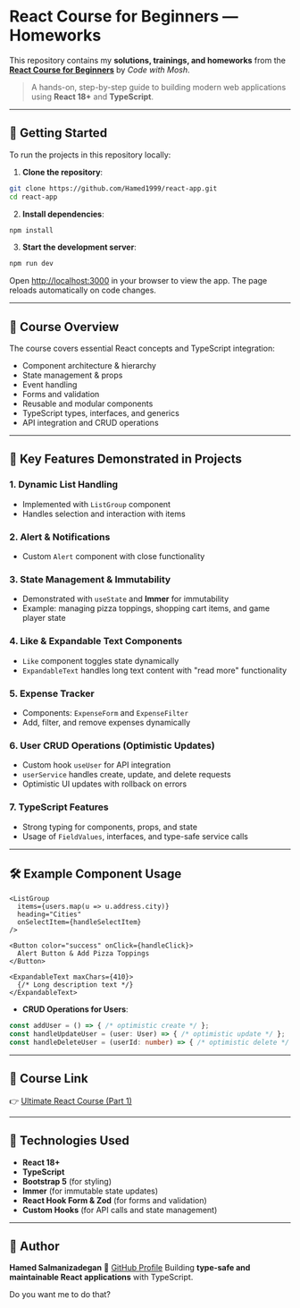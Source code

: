 

# React Course for Beginners — Homeworks 

This repository contains my **solutions, trainings, and homeworks** from the **[React Course for Beginners](https://codewithmosh.com/p/ultimate-react-part1)** by *Code with Mosh*.

> A hands-on, step-by-step guide to building modern web applications using **React 18+** and **TypeScript**.

---

## 🚀 Getting Started

To run the projects in this repository locally:

1. **Clone the repository**:

```bash
git clone https://github.com/Hamed1999/react-app.git
cd react-app
```

2. **Install dependencies**:

```bash
npm install
```

3. **Start the development server**:

```bash
npm run dev
```

Open [http://localhost:3000](http://localhost:3000) in your browser to view the app. The page reloads automatically on code changes.

---

## 📘 Course Overview

The course covers essential React concepts and TypeScript integration:

* Component architecture & hierarchy
* State management & props
* Event handling
* Forms and validation
* Reusable and modular components
* TypeScript types, interfaces, and generics
* API integration and CRUD operations

---

## 🎯 Key Features Demonstrated in Projects

### 1. **Dynamic List Handling**

* Implemented with `ListGroup` component
* Handles selection and interaction with items

### 2. **Alert & Notifications**

* Custom `Alert` component with close functionality

### 3. **State Management & Immutability**

* Demonstrated with `useState` and **Immer** for immutability
* Example: managing pizza toppings, shopping cart items, and game player state

### 4. **Like & Expandable Text Components**

* `Like` component toggles state dynamically
* `ExpandableText` handles long text content with "read more" functionality

### 5. **Expense Tracker**

* Components: `ExpenseForm` and `ExpenseFilter`
* Add, filter, and remove expenses dynamically

### 6. **User CRUD Operations (Optimistic Updates)**

* Custom hook `useUser` for API integration
* `userService` handles create, update, and delete requests
* Optimistic UI updates with rollback on errors

### 7. **TypeScript Features**

* Strong typing for components, props, and state
* Usage of `FieldValues`, interfaces, and type-safe service calls

---

## 🛠 Example Component Usage

```tsx
<ListGroup
  items={users.map(u => u.address.city)}
  heading="Cities"
  onSelectItem={handleSelectItem}
/>

<Button color="success" onClick={handleClick}>
  Alert Button & Add Pizza Toppings
</Button>

<ExpandableText maxChars={410}>
  {/* Long description text */}
</ExpandableText>
```

* **CRUD Operations for Users**:

```ts
const addUser = () => { /* optimistic create */ };
const handleUpdateUser = (user: User) => { /* optimistic update */ };
const handleDeleteUser = (userId: number) => { /* optimistic delete */ };
```

---

## 🔗 Course Link

👉 [Ultimate React Course (Part 1)](https://codewithmosh.com/p/ultimate-react-part1)

---

## 📂 Technologies Used

* **React 18+**
* **TypeScript**
* **Bootstrap 5** (for styling)
* **Immer** (for immutable state updates)
* **React Hook Form & Zod** (for forms and validation)
* **Custom Hooks** (for API calls and state management)

---

## 👤 Author

**Hamed Salmanizadegan**
📍 [GitHub Profile](https://github.com/Hamed1999)
Building **type-safe and maintainable React applications** with TypeScript.



Do you want me to do that?
